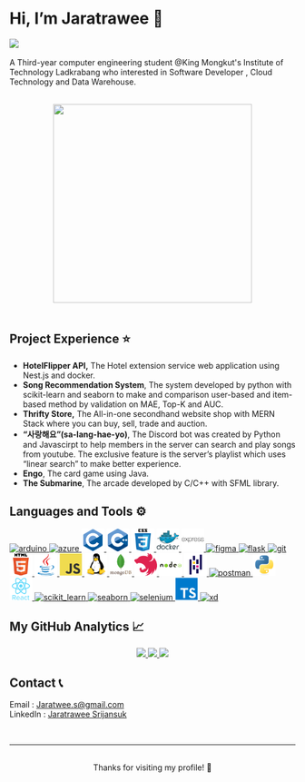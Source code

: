 # Hi, I’m Jaratrawee 👋
  ![](https://komarev.com/ghpvc/?username=FabuKi-Xr&style=flat-square)

A Third-year computer engineering student @King Mongkut's Institute of Technology Ladkrabang 
who interested in Software Developer , Cloud Technology and Data Warehouse.


<br/>

<div align="center">
  <img src="https://lh3.googleusercontent.com/FCTJV2u4ETqtkvFn0I1fY184UbdpWhqpAyyV6w7732ookhFnbAF_gBaWMNfAw28z_GhVeZmQIY7jbUuDlFEjWWv6ldLe7FvrJg4=w911" width="350" height="350"/>
</div>


<br/>

## Project Experience ⭐


- **HotelFlipper API,** The Hotel extension service web application using Nest.js and docker.
- **Song Recommendation System**, The system developed by python with scikit-learn and seaborn to make and comparison user-based and item-based method by validation on MAE, Top-K and AUC.
- **Thrifty Store,** The All-in-one secondhand website shop with MERN Stack where you can buy, sell, trade and auction.
- **“사랑해요”(sa-lang-hae-yo)**, The Discord bot was created by Python and Javascirpt to help members in the server can search and play songs from youtube. The exclusive feature is the server’s playlist which uses “linear search” to make better experience.
- **Engo**, The card game using Java.
- **The Submarine**, The arcade developed by C/C++ with SFML library.

## Languages and Tools ⚙️
<p align="left"> 
	<a href="https://www.arduino.cc/" target="_blank" rel="noreferrer">
 		<img src="https://cdn.worldvectorlogo.com/logos/arduino-1.svg" alt="arduino" width="40" height="40"/> 
	</a> 
	<a href="https://azure.microsoft.com/en-in/" target="_blank" rel="noreferrer"> 
		<img src="https://www.vectorlogo.zone/logos/microsoft_azure/microsoft_azure-icon.svg" alt="azure" width="40" height="40"/> 
	</a> 
	<a href="https://www.cprogramming.com/" target="_blank" rel="noreferrer"> 
		<img src="https://raw.githubusercontent.com/devicons/devicon/master/icons/c/c-original.svg" alt="c" width="40" height="40"/> 
	</a> 
	<a href="https://www.w3schools.com/cpp/" target="_blank" rel="noreferrer"> 
		<img src="https://raw.githubusercontent.com/devicons/devicon/master/icons/cplusplus/cplusplus-original.svg" alt="cplusplus" width="40" height="40"/> 
	</a> 
	<a href="https://www.w3schools.com/css/" target="_blank" rel="noreferrer"> 
		<img src="https://raw.githubusercontent.com/devicons/devicon/master/icons/css3/css3-original-wordmark.svg" alt="css3" width="40" height="40"/> 
	</a> 
	<a href="https://www.docker.com/" target="_blank" rel="noreferrer"> 
		<img src="https://raw.githubusercontent.com/devicons/devicon/master/icons/docker/docker-original-wordmark.svg" alt="docker" width="40" height="40"/> 
	</a> 
	<a href="https://expressjs.com" target="_blank" rel="noreferrer"> 
		<img src="https://raw.githubusercontent.com/devicons/devicon/master/icons/express/express-original-wordmark.svg" alt="express" width="40" height="40"/> 
	</a> 
	<a href="https://www.figma.com/" target="_blank" rel="noreferrer"> 
		<img src="https://www.vectorlogo.zone/logos/figma/figma-icon.svg" alt="figma" width="40" height="40"/> 
	</a> 
	<a href="https://flask.palletsprojects.com/" target="_blank" rel="noreferrer"> 
		<img src="https://www.vectorlogo.zone/logos/pocoo_flask/pocoo_flask-icon.svg" alt="flask" width="40" height="40"/> 
	</a> 
	<a href="https://git-scm.com/" target="_blank" rel="noreferrer"> 
			<img src="https://www.vectorlogo.zone/logos/git-scm/git-scm-icon.svg" alt="git" width="40" height="40"/> 
	</a> 
	<a href="https://www.w3.org/html/" target="_blank" rel="noreferrer"> 
		<img src="https://raw.githubusercontent.com/devicons/devicon/master/icons/html5/html5-original-wordmark.svg" alt="html5" width="40" height="40"/> 
	</a> 
	<a href="https://www.java.com" target="_blank" rel="noreferrer"> 
		<img src="https://raw.githubusercontent.com/devicons/devicon/master/icons/java/java-original.svg" alt="java" width="40" height="40"/> 
	</a> 
	<a href="https://developer.mozilla.org/en-US/docs/Web/JavaScript" target="_blank" rel="noreferrer"> 
		<img src="https://raw.githubusercontent.com/devicons/devicon/master/icons/javascript/javascript-original.svg" alt="javascript" width="40" height="40"/> 
	</a> 
	<a href="https://www.linux.org/" target="_blank" rel="noreferrer"> 
		<img src="https://raw.githubusercontent.com/devicons/devicon/master/icons/linux/linux-original.svg" alt="linux" width="40" height="40"/> 
	</a> 
	<a href="https://www.mongodb.com/" target="_blank" rel="noreferrer"> 
		<img src="https://raw.githubusercontent.com/devicons/devicon/master/icons/mongodb/mongodb-original-wordmark.svg" alt="mongodb" width="40" height="40"/> 
	</a> 
	<a href="https://nestjs.com/" target="_blank" rel="noreferrer"> 
		<img src="https://raw.githubusercontent.com/devicons/devicon/master/icons/nestjs/nestjs-plain.svg" alt="nestjs" width="40" height="40"/> 
	</a> 
	<a href="https://nodejs.org" target="_blank" rel="noreferrer"> 
		<img src="https://raw.githubusercontent.com/devicons/devicon/master/icons/nodejs/nodejs-original-wordmark.svg" alt="nodejs" width="40" height="40"/> 
	</a> 
	<a href="https://pandas.pydata.org/" target="_blank" rel="noreferrer"> 
		<img src="https://raw.githubusercontent.com/devicons/devicon/2ae2a900d2f041da66e950e4d48052658d850630/icons/pandas/pandas-original.svg" alt="pandas" width="40" height="40"/> 
	</a> 
	<a href="https://postman.com" target="_blank" rel="noreferrer"> 
		<img src="https://www.vectorlogo.zone/logos/getpostman/getpostman-icon.svg" alt="postman" width="40" height="40"/> 
	</a> 
	<a href="https://www.python.org" target="_blank" rel="noreferrer"> 
		<img src="https://raw.githubusercontent.com/devicons/devicon/master/icons/python/python-original.svg" alt="python" width="40" height="40"/> 
	</a> 
	<a href="https://reactjs.org/" target="_blank" rel="noreferrer"> 
		<img src="https://raw.githubusercontent.com/devicons/devicon/master/icons/react/react-original-wordmark.svg" alt="react" width="40" height="40"/> 
	</a> 
	<a href="https://scikit-learn.org/" target="_blank" rel="noreferrer"> 
		<img src="https://upload.wikimedia.org/wikipedia/commons/0/05/Scikit_learn_logo_small.svg" alt="scikit_learn" width="40" height="40"/> 
	</a> 
	<a href="https://seaborn.pydata.org/" target="_blank" rel="noreferrer"> 
		<img src="https://seaborn.pydata.org/_images/logo-mark-lightbg.svg" alt="seaborn" width="40" height="40"/> 
	</a> 
	<a href="https://www.selenium.dev" target="_blank" rel="noreferrer"> 
		<img src="https://raw.githubusercontent.com/detain/svg-logos/780f25886640cef088af994181646db2f6b1a3f8/svg/selenium-logo.svg" alt="selenium" width="40" height="40"/> 
	</a> 
	<a href="https://www.typescriptlang.org/" target="_blank" rel="noreferrer"> 
		<img src="https://raw.githubusercontent.com/devicons/devicon/master/icons/typescript/typescript-original.svg" alt="typescript" width="40" height="40"/> 
	</a> 
	<a href="https://www.adobe.com/products/xd.html" target="_blank" rel="noreferrer"> 
	<img src="https://cdn.worldvectorlogo.com/logos/adobe-xd.svg" alt="xd" width="40" height="40"/> 
	</a>
</p>

## My GitHub Analytics 📈

<div align="center">
  <a href="https://github.com/FabuKi-Xr">
    <img height="180em" src="https://github-readme-stats.vercel.app/api/?username=fabuki-xr&cache_seconds=7200&layout=compact&theme=tokyonight&border_radius=8" />
    <img height="180em" src="https://github-readme-stats.vercel.app/api/top-langs/?username=fabuki-xr&langs_count=8&layout=compact&theme=tokyonight&border_radius=8" />
    <img height="280em" src="https://github-readme-activity-graph.cyclic.app/graph?username=fabuki-xr&theme=tokyo-night&radius=16" />
  </a>
</div>

## Contact 📞
Email : Jaratwee.s@gmail.com <br />
LinkedIn : [Jaratrawee Srijansuk](https://www.linkedin.com/in/jaratrawee-srijansuk-9492b0243/)

<br />

---
<br />
<div align="center">
  Thanks for visiting my profile! 🙏<br/>
</div>

<!-- ![Ashokkumar's github stats](https://github-readme-stats.vercel.app/api?username=fabuki-xr&show_icons=true&theme=tokyonight&border_radius=8) ![Top Langs](https://github-readme-stats.vercel.app/api/top-langs/?username=fabuki-xr&langs_count=8&layout=compact&show_icons=true&theme=tokyonight&border_radius=8)

[![Ashutosh's github activity graph](https://github-readme-activity-graph.cyclic.app/graph?username=fabuki-xr&theme=tokyo-night)](https://github.com/fabuki-xr/github-readme-activity-graph)
<p>
  <img align="left" src="https://github-readme-stats.vercel.app/api/top-langs?username=fabuki-xr&show_icons=true&locale=en&layout=compact" alt="fabuki-xr" />
</p> -->
<!-- ![github graph](https://activity-graph.herokuapp.com/graph?username=fabuki-xr&theme=react-dark) -->
<!-- 

<p>&nbsp;<img align="center" src="https://github-readme-stats.vercel.app/api?username=fabuki-xr&show_icons=true&locale=en" alt="fabuki-xr" />
 </p> -->

<!--<p><img align="right" src="https://github-readme-streak-stats.herokuapp.com/?user=fabuki-xr&" alt="fabuki-xr"/></p>-->
